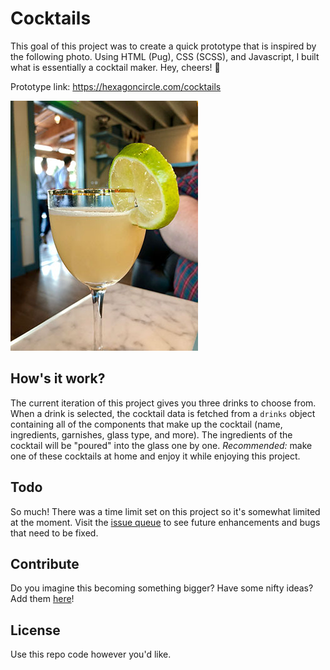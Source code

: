 # Cocktails

This goal of this project was to create a quick prototype that is inspired by the following photo. Using HTML (Pug), CSS (SCSS), and Javascript, I built what is essentially a cocktail maker. Hey, cheers! 🍹

Prototype link: https://hexagoncircle.com/cocktails

![Close up of cocktail](assets/cocktail-sm.jpg)

## How's it work?

The current iteration of this project gives you three drinks to choose from. When a drink is selected, the cocktail data is fetched from a `drinks` object containing all of the components that make up the cocktail (name, ingredients, garnishes, glass type, and more). The ingredients of the cocktail will be "poured" into the glass one by one. *Recommended:* make one of these cocktails at home and enjoy it while enjoying this project.

## Todo

So much! There was a time limit set on this project so it's somewhat limited at the moment. Visit the [issue queue](https://github.com/hexagoncircle/cocktails/issues) to see future enhancements and bugs that need to be fixed.

## Contribute

Do you imagine this becoming something bigger? Have some nifty ideas? Add them [here](https://github.com/hexagoncircle/cocktails/issues)!

## License

Use this repo code however you'd like.
